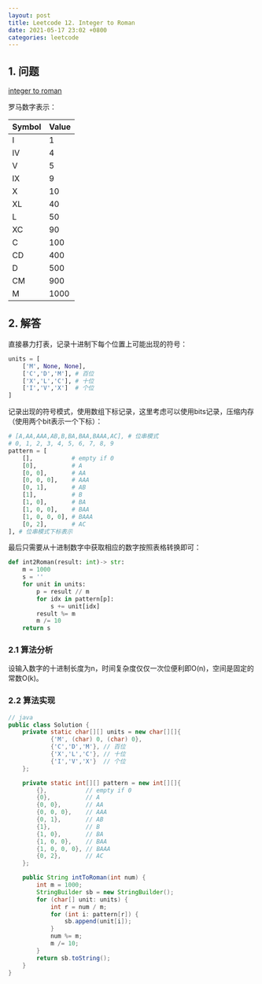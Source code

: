 ```yaml
---
layout: post
title: Leetcode 12. Integer to Roman
date: 2021-05-17 23:02 +0800
categories: leetcode
---
```

## 1. 问题
[integer to roman](https://leetcode.com/problems/integer-to-roman/)

罗马数字表示：

| Symbol | Value |
|--|--|
|I|1|
|IV|4|
|V|5|
|IX|9|
|X|10|
|XL|40|
|L|50|
|XC|90|
|C|100|
|CD|400|
|D|500|
|CM|900|
|M|1000|


## 2. 解答
直接暴力打表，记录十进制下每个位置上可能出现的符号：
```python
units = [
    ['M', None, None],
    ['C','D','M'], # 百位
    ['X','L','C'], # 十位
    ['I','V','X']  # 个位
]
```
记录出现的符号模式，使用数组下标记录，这里考虑可以使用bits记录，压缩内存（使用两个bit表示一个下标）：
```python
# [A,AA,AAA,AB,B,BA,BAA,BAAA,AC], # 位串模式
# 0, 1, 2, 3, 4, 5, 6, 7, 8, 9
pattern = [
    [],           # empty if 0
    [0],          # A
    [0, 0],       # AA
    [0, 0, 0],    # AAA
    [0, 1],       # AB
    [1],          # B
    [1, 0],       # BA
    [1, 0, 0],    # BAA
    [1, 0, 0, 0], # BAAA
    [0, 2],       # AC
], # 位串模式下标表示
```
最后只需要从十进制数字中获取相应的数字按照表格转换即可：
```python
def int2Roman(result: int)-> str:
    m = 1000
    s = ''
    for unit in units:
        p = result // m
        for idx in pattern[p]:
            s += unit[idx]
        result %= m
        m /= 10
    return s
```

### 2.1 算法分析

设输入数字的十进制长度为n，时间复杂度仅仅一次位便利即O(n)，空间是固定的常数O(k)。

### 2.2 算法实现
```java
// java
public class Solution {
    private static char[][] units = new char[][]{
            {'M', (char) 0, (char) 0},
            {'C','D','M'}, // 百位
            {'X','L','C'}, // 十位
            {'I','V','X'}  // 个位
    };

    private static int[][] pattern = new int[][]{
        {},           // empty if 0
        {0},          // A
        {0, 0},       // AA
        {0, 0, 0},    // AAA
        {0, 1},       // AB
        {1},          // B
        {1, 0},       // BA
        {1, 0, 0},    // BAA
        {1, 0, 0, 0}, // BAAA
        {0, 2},       // AC
    };

    public String intToRoman(int num) {
        int m = 1000;
        StringBuilder sb = new StringBuilder();
        for (char[] unit: units) {
            int r = num / m;
            for (int i: pattern[r]) {
                sb.append(unit[i]);
            }
            num %= m;
            m /= 10;
        }
        return sb.toString();
    }
}
```